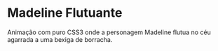 # Madeline Flutuante
Animação com puro CSS3 onde a personagem Madeline flutua no céu agarrada a uma bexiga de borracha.
